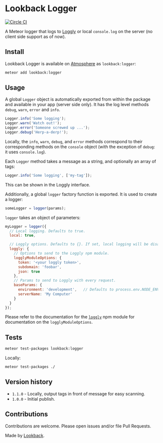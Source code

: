 # Lookback Logger

[![Circle CI](https://circleci.com/gh/lookback/meteor-logger.svg?style=svg)](https://circleci.com/gh/lookback/meteor-logger)

A Meteor logger that logs to [Loggly](https://www.loggly.com/) or local `console.log` on the server (no client side support as of now).

## Install

Lookback Logger is available on [Atmosphere](https://atmospherejs.com/lookback/logger) as `lookback:logger`:

```bash
meteor add lookback:logger
```

## Usage

A global `Logger` object is automatically exported from within the package and available in your app (server side only). It has the log level methods `debug`, `warn`, `error` and `info`.

```js
Logger.info('Some logging');
Logger.warn('Watch out!');
Logger.error('Someone screwed up ...');
Logger.debug('Herp-a-derp!');
```

Locally, the `info`, `warn`, `debug`, and `error` methods correspond to their corresponding methods on the `console` object (with the exception of `debug`: it uses `console.log`).

Each `Logger` method takes a message as a string, and optionally an array of tags:

```js
Logger.info('Some logging', ['my-tag']);
```
This can be shown in the Loggly interface.

Additionally, a global `logger` factory function is exported. It is used to create a logger:

```js
someLogger = logger(params);
```

`logger` takes an object of parameters:

```js
myLogger = logger({
  // Local logging. Defaults to true.
  local: true,

  // Loggly options. Defaults to {}. If set, local logging will be disabled.
  loggly: {
    // Options to send to the Loggly npm module.
    logglyModuleOptions: {
      token: '<your loggly token>',
      subdomain: 'foobar',
      json: true
    },
    // Params to send to Loggly with every request.
    baseParams: {
      environment: 'development',   // Defaults to process.env.NODE_ENV
      serverName: 'My Computer'
    }
  }
});
```
Please refer to the documentation for the [`loggly`](http://npmjs.org/package/loggly) npm module for documentation on the `logglyModuleOptions`.

## Tests

```bash
meteor test-packages lookback:logger
```

Locally:

```bash
meteor test-packages ./
```

## Version history

- `1.1.0` - Locally, output tags in front of message for easy scanning.
- `1.0.0` - Initial publish.

## Contributions

Contributions are welcome. Please open issues and/or file Pull Requests.

Made by [Lookback](http://lookback.io).
